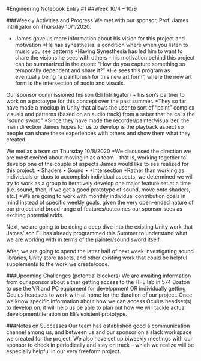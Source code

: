 #Engineering Notebook Entry #1
##Week 10/4 – 10/9

###Weekly Activities and Progress
We met with our sponsor, Prof. James Intriligator on Thursday 10/1/2020.
* James gave us more information about his vision for this project and motivation
*He has synesthesia: a condition where when you listen to music you see patterns
*Having Synesthesia has led him to want to share the visions he sees with others – his
motivation behind this project can be summarized in the quote: “How do you capture
something so temporally dependent and share it?”
*He sees this program as eventually being “a paintbrush for this new art form”, where
the new art form is the intersection of audio and visuals. 

Our sponsor commissioned his son (Eli Intriligator) + his son’s partner to work on a prototype for
this concept over the past summer.
*They so far have made a mockup in Unity that allows the user to sort of “paint” complex
visuals and patterns (based on an audio track) from a saber that he calls the “sound
sword”
*Since they have made the recorder/painter/visualizer, the main direction James hopes
for us to develop is the playback aspect so people can share these experiences with
others and show them what they created. 

We met as a team on Thursday 10/8/2020
*We discussed the direction we are most excited about moving in as a team – that is,
working together to develop one of the couple of aspects James would like to see
realized for this project.
▪ Shaders
▪ Sound
▪ +Intersection
*Rather than working as individuals or duos to accomplish individual aspects, we
determined we will try to work as a group to iteratively develop one major feature set at
a time (i.e. sound, then, if we get a good prototype of sound, move onto shaders, etc.)
*We are going to work with monthly individual contribution goals in mind instead of
specific weekly goals, given the very open-ended nature of our project and broad range
of features/outcomes our sponsor sees as exciting potential adds.

Next, we are going to be doing a deep dive into the existing Unity work that James’ son Eli has
already programmed this Summer to understand what we are working with in terms of the
painter/sound sword itself

After, we are going to spend the latter half of next week investigating sound libraries, Unity
store assets, and other existing work that could be helpful supplements to the work we
create/code. 

###Upcoming Challenges (potential blockers)
We are awaiting information from our sponsor about either getting access to the HFE lab in 574 Boston
to use the VR and PC equipment for development OR individually getting Oculus headsets to work with
at home for the duration of our project. Once we know specific information about how we can access
Oculus headset(s) to develop on, it will help us be able to plan out how we will tackle actual
development/iteration on Eli’s existent prototype. 

###Notes on Successes
Our team has established good a communication channel among us, and between us and our sponsor
on a slack workspace we created for the project.
We also have set up biweekly meetings with our sponsor to check in periodically and stay on track –
which we realize will be especially helpful in our very freeform project. 
